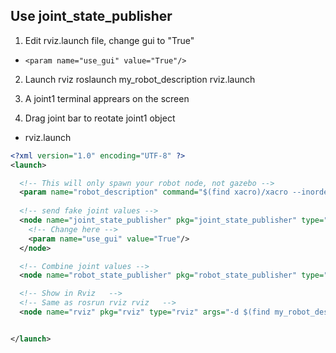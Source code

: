 ## Use joint_state_publisher

1. Edit rviz.launch file, change gui to "True"  
  * `<param name="use_gui" value="True"/>`

2. Launch rviz
roslaunch my_robot_description rviz.launch
 
3. A joint1 terminal apprears on the screen
4. Drag joint bar to reotate joint1 object

* rviz.launch
```xml
<?xml version="1.0" encoding="UTF-8" ?>
<launch>

  <!-- This will only spawn your robot node, not gazebo -->
  <param name="robot_description" command="$(find xacro)/xacro --inorder '$(find my_robot_description)/urdf/robot.urdf'" />
    
  <!-- send fake joint values -->
  <node name="joint_state_publisher" pkg="joint_state_publisher" type="joint_state_publisher">
    <!-- Change here -->
    <param name="use_gui" value="True"/>
  </node>

  <!-- Combine joint values -->
  <node name="robot_state_publisher" pkg="robot_state_publisher" type="state_publisher"/>

  <!-- Show in Rviz   -->
  <!-- Same as rosrun rviz rviz   -->
  <node name="rviz" pkg="rviz" type="rviz" args="-d $(find my_robot_description)/rviz/robot.rviz"/>


</launch>
```
